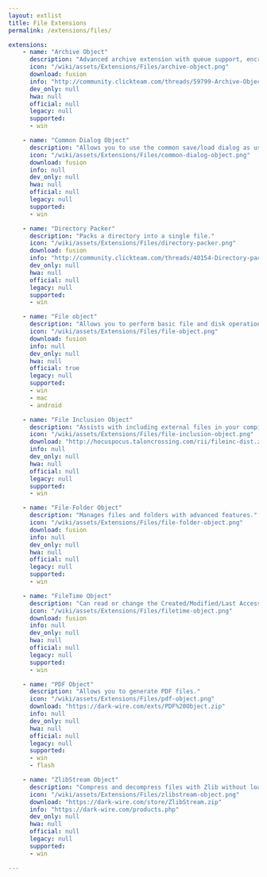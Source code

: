 ```yaml
---
layout: extlist
title: File Extensions
permalink: /extensions/files/

extensions:
    - name: "Archive Object"
      description: "Advanced archive extension with queue support, encryption, compression, multithreading, file access and more. Special thanks to Jamie McLaughlin."
      icon: "/wiki/assets/Extensions/Files/archive-object.png"
      download: fusion
      info: "http://community.clickteam.com/threads/59799-Archive-Object"
      dev_only: null
      hwa: null
      official: null
      legacy: null
      supported:
      - win

    - name: "Common Dialog Object"
      description: "Allows you to use the common save/load dialog as used in most Windows programs."
      icon: "/wiki/assets/Extensions/Files/common-dialog-object.png"
      download: fusion
      info: null
      dev_only: null
      hwa: null
      official: null
      legacy: null
      supported:
      - win

    - name: "Directory Packer"
      description: "Packs a directory into a single file."
      icon: "/wiki/assets/Extensions/Files/directory-packer.png"
      download: fusion
      info: "http://community.clickteam.com/threads/40154-Directory-packer"
      dev_only: null
      hwa: null
      official: null
      legacy: null
      supported:
      - win

    - name: "File object"
      description: "Allows you to perform basic file and disk operations such as renaming, copying and deleting files, creating sub-directories, and launching external applications."
      icon: "/wiki/assets/Extensions/Files/file-object.png"
      download: fusion
      info: null
      dev_only: null
      hwa: null
      official: true
      legacy: null
      supported:
      - win
      - mac
      - android

    - name: "File Inclusion Object"
      description: "Assists with including external files in your compiled application."
      icon: "/wiki/assets/Extensions/Files/file-inclusion-object.png"
      download: "http://hocuspocus.taloncrossing.com/rii/fileinc-dist.zip"
      info: null
      dev_only: null
      hwa: null
      official: null
      legacy: null
      supported:
      - win

    - name: "File-Folder Object"
      description: "Manages files and folders with advanced features."
      icon: "/wiki/assets/Extensions/Files/file-folder-object.png"
      download: fusion
      info: null
      dev_only: null
      hwa: null
      official: null
      legacy: null
      supported:
      - win

    - name: "FileTime Object"
      description: "Can read or change the Created/Modified/Last Accessed times on a file."
      icon: "/wiki/assets/Extensions/Files/filetime-object.png"
      download: fusion
      info: null
      dev_only: null
      hwa: null
      official: null
      legacy: null
      supported:
      - win

    - name: "PDF Object"
      description: "Allows you to generate PDF files."
      icon: "/wiki/assets/Extensions/Files/pdf-object.png"
      download: "https://dark-wire.com/exts/PDF%20Object.zip"
      info: null
      dev_only: null
      hwa: null
      official: null
      legacy: null
      supported:
      - win
      - flash

    - name: "ZlibStream Object"
      description: "Compress and decompress files with Zlib without loading them into memory. Allows several actions at once."
      icon: "/wiki/assets/Extensions/Files/zlibstream-object.png"
      download: "https://dark-wire.com/store/ZlibStream.zip"
      info: "https://dark-wire.com/products.php"
      dev_only: null
      hwa: null
      official: null
      legacy: null
      supported:
      - win

---
```

